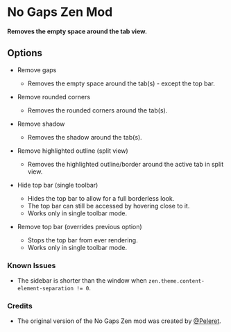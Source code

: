 # No Gaps Zen Mod

**Removes the empty space around the tab view.**

## Options

- Remove gaps
  - Removes the empty space around the tab(s) - except the top bar.

- Remove rounded corners
  - Removes the rounded corners around the tab(s).

- Remove shadow
  - Removes the shadow around the tab(s).

- Remove highlighted outline (split view)
  - Removes the highlighted outline/border around the active tab in split view.

- Hide top bar (single toolbar)
  - Hides the top bar to allow for a full borderless look.
  - The top bar can still be accessed by hovering close to it.
  - Works only in single toolbar mode.

- Remove top bar (overrides previous option)
  - Stops the top bar from ever rendering.
  - Works only in single toolbar mode.

### Known Issues

- The sidebar is shorter than the window when `zen.theme.content-element-separation != 0`.

### Credits

- The original version of the No Gaps Zen mod was created by [@Peleret](https://github.com/Peleret).
